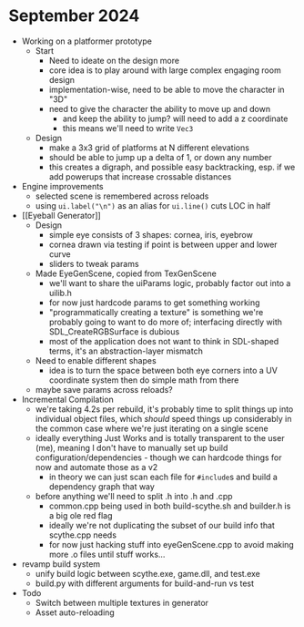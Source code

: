 # September 2024
- Working on a platformer prototype
	- Start
		- Need to ideate on the design more
		- core idea is to play around with large complex engaging room design
		- implementation-wise, need to be able to move the character in "3D"
		- need to give the character the ability to move up and down
			- and keep the ability to jump? will need to add a z coordinate
			- this means we'll need to write `Vec3` 
	- Design
		- make a 3x3 grid of platforms at N different elevations
		- should be able to jump up a delta of 1, or down any number
		- this creates a digraph, and possible easy backtracking, esp. if we add powerups that increase crossable distances
- Engine improvements
	- selected scene is remembered across reloads
	- using `ui.label("\n")` as an alias for `ui.line()` cuts LOC in half
- [[Eyeball Generator]]
	- Design
		- simple eye consists of 3 shapes: cornea, iris, eyebrow
		- cornea drawn via testing if point is between upper and lower curve
		- sliders to tweak params
	- Made EyeGenScene, copied from TexGenScene
		- we'll want to share the uiParams logic, probably factor out into a uilib.h
		- for now just hardcode params to get something working
		- "programmatically creating a texture" is something we're probably going to want to do more of; interfacing directly with SDL_CreateRGBSurface is dubious
		- most of the application does not want to think in SDL-shaped terms, it's an abstraction-layer mismatch
	- Need to enable different shapes
		- idea is to turn the space between both eye corners into a UV coordinate system then do simple math from there
	- maybe save params across reloads?
- Incremental Compilation
	- we're taking 4.2s per rebuild, it's probably time to split things up into individual object files, which *should* speed things up considerably in the common case where we're just iterating on a single scene
	- ideally everything Just Works and is totally transparent to the user (me), meaning I don't have to manually set up build configuration/dependencies - though we can hardcode things for now and automate those as a v2
		- in theory we can just scan each file for `#include`s and build a dependency graph that way
	- before anything we'll need to split .h into .h and .cpp
		- common.cpp being used in both build-scythe.sh and builder.h is a big ole red flag
		- ideally we're not duplicating the subset of our build info that scythe.cpp needs
		- for now just hacking stuff into eyeGenScene.cpp to avoid making more .o files until stuff works...
- revamp build system
	- unify build logic between scythe.exe, game.dll, and test.exe
	- build.py with different arguments for build-and-run vs test
- Todo
	- Switch between multiple textures in generator
	- Asset auto-reloading
